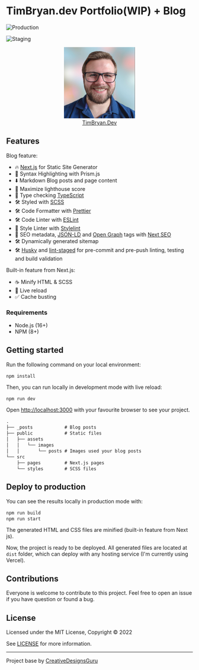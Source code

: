 # TimBryan.dev Portfolio(WIP) + Blog

![Production](https://github.com/timbryandev/timbryan-dev/actions/workflows/node.js.yml/badge.svg?branch=production)

![Staging](https://github.com/timbryandev/timbryan-dev/actions/workflows/node.js.yml/badge.svg?branch=staging)

<p align="center">
  <a href="https://timbryan.dev/">
    <img src="public/android-chrome-192x192.png?raw=true" alt="" />
    <br />
    TimBryan.Dev
  </a>
</p>

## Features

Blog feature:

- 🔥 [Next.js](https://nextjs.org) for Static Site Generator
- 🎈 Syntax Highlighting with Prism.js
- ⬇️ Markdown Blog posts and page content
- 💯 Maximize lighthouse score
- 🎉 Type checking [TypeScript](https://www.typescriptlang.org)
- 🛠 Styled with [SCSS](https://sass-lang.com)
- 🛠 Code Formatter with [Prettier](https://prettier.io)
- 🛠 Code Linter with [ESLint](https://eslint.org)
- 🧹 Style Linter with [Stylelint](https://stylelint.io)
- 🦊 SEO metadata, [JSON-LD](https://developers.google.com/search/docs/guides/intro-structured-data) and [Open Graph](https://ogp.me/) tags with [Next SEO](https://github.com/garmeeh/next-seo)
- 🛠 Dynamically generated sitemap
- 🛠 [Husky](https://typicode.github.io/husky/#/) and [lint-staged](https://github.com/okonet/lint-staged) for pre-commit and pre-push linting, testing and build validation

Built-in feature from Next.js:

- ☕ Minify HTML & SCSS
- 💨 Live reload
- ✅ Cache busting

### Requirements

- Node.js (16+)
- NPM (8+)

## Getting started

Run the following command on your local environment:

```shell
npm install
```

Then, you can run locally in development mode with live reload:

```shell
npm run dev
```

Open <http://localhost:3000> with your favourite browser to see your project.

```text
.
├── _posts            # Blog posts
├── public            # Static files
│   ├── assets
│   │   └── images
│   │       └── posts # Images used your blog posts
└── src
    ├── pages         # Next.js pages
    └── styles        # SCSS files
```

## Deploy to production

You can see the results locally in production mode with:

```shell
npm run build
npm run start
```

The generated HTML and CSS files are minified (built-in feature from Next js).

Now, the project is ready to be deployed. All generated files are located at `dist` folder, which can deploy with any hosting service (I'm currently using Vercel).

## Contributions

Everyone is welcome to contribute to this project. Feel free to open an issue if you have question or found a bug.

## License

Licensed under the MIT License, Copyright © 2022

See [LICENSE](LICENSE) for more information.

---

Project base by [CreativeDesignsGuru](https://creativedesignsguru.com)
